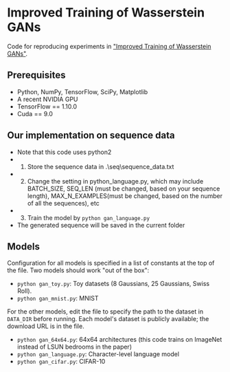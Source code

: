 Improved Training of Wasserstein GANs
=====================================

Code for reproducing experiments in ["Improved Training of Wasserstein GANs"](https://arxiv.org/abs/1704.00028).


## Prerequisites

- Python, NumPy, TensorFlow, SciPy, Matplotlib
- A recent NVIDIA GPU
- TensorFlow == 1.10.0
- Cuda == 9.0

## Our implementation on sequence data

- Note that this code uses python2
- 1. Store the sequence data in .\seq\sequence_data.txt
- 2. Change the setting in python_language.py, which may include BATCH_SIZE, SEQ_LEN (must be changed, based on your sequence length), MAX_N_EXAMPLES(must be changed, based on the number of all the sequences), etc
- 3. Train the model by `python gan_language.py`
- The generated sequence will be saved in the current folder

## Models

Configuration for all models is specified in a list of constants at the top of
the file. Two models should work "out of the box":

- `python gan_toy.py`: Toy datasets (8 Gaussians, 25 Gaussians, Swiss Roll). 
- `python gan_mnist.py`: MNIST

For the other models, edit the file to specify the path to the dataset in
`DATA_DIR` before running. Each model's dataset is publicly available; the
download URL is in the file.

- `python gan_64x64.py`: 64x64 architectures (this code trains on ImageNet instead of LSUN bedrooms in the paper)
- `python gan_language.py`: Character-level language model
- `python gan_cifar.py`: CIFAR-10